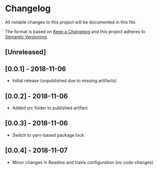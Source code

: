# Changelog
All notable changes to this project will be documented in this file.

The format is based on [Keep a Changelog](http://keepachangelog.com/en/1.0.0/)
and this project adheres to [Semantic Versioning](http://semver.org/spec/v2.0.0.html).

## [Unreleased]

## [0.0.1] - 2018-11-06
* Initial release (unpublished due to missing artifacts)

## [0.0.2] - 2018-11-06
* Added src folder to published artifact

## [0.0.3] - 2018-11-06
* Switch to yarn-based package lock

## [0.0.4] - 2018-11-07
* Minor changes in Readme and travis configuration (no code changes)
